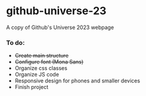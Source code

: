 # github-universe-23
A copy of Github's Universe 2023 webpage

### To do:
- ~~Create main structure~~
- ~~Configure font (Mona Sans)~~
- Organize css classes
- Organize JS code
- Responsive design for phones and smaller devices
- Finish project
